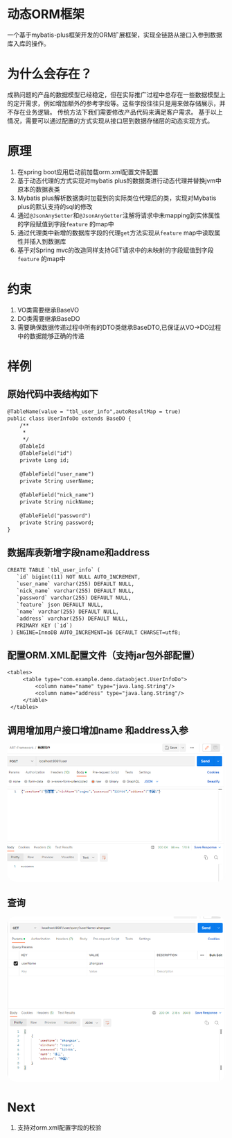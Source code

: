 # 动态ORM框架
一个基于mybatis-plus框架开发的ORM扩展框架，实现全链路从接口入参到数据库入库的操作。

# 为什么会存在？
成熟问题的产品的数据模型已经稳定，但在实际推广过程中总存在一些数据模型上的定开需求，例如增加额外的参考字段等。这些字段往往只是用来做存储展示，并不存在业务逻辑。
传统方法下我们需要修改产品代码来满足客户需求。
基于以上情况，需要可以通过配置的方式实现从接口层到数据存储层的动态实现方式。

# 原理
1. 在spring boot应用启动前加载orm.xml配置文件配置
2. 基于动态代理的方式实现对mybatis plus的数据类进行动态代理并替换jvm中原本的数据表类
3. Mybatis plus解析数据类时加载到的实际类位代理后的类，实现对Mybatis plus的默认支持的sql的修改
4. 通过`@JsonAnySetter`和`@JsonAnyGetter`注解将请求中未mapping到实体属性的字段赋值到字段`feature` 的map中
5. 通过代理类中新增的数据库字段的代理`get`方法实现从`feature` map中读取属性并插入到数据库
6. 基于对Spring mvc的改造同样支持GET请求中的未映射的字段赋值到字段`feature` 的map中

# 约束
1. VO类需要继承BaseVO
2. DO类需要继承BaseDO
3. 需要确保数据传递过程中所有的DTO类继承BaseDTO,已保证从VO->DO过程中的数据能够正确的传递

# 样例
## 原始代码中表结构如下
```
@TableName(value = "tbl_user_info",autoResultMap = true)
public class UserInfoDo extends BaseDO {
    /**
     *
     */
    @TableId
    @TableField("id")
    private Long id;

    @TableField("user_name")
    private String userName;

    @TableField("nick_name")
    private String nickName;

    @TableField("password")
    private String password;
}
```
## 数据库表新增字段name和address
```
CREATE TABLE `tbl_user_info` (
   `id` bigint(11) NOT NULL AUTO_INCREMENT,
   `user_name` varchar(255) DEFAULT NULL,
   `nick_name` varchar(255) DEFAULT NULL,
   `password` varchar(255) DEFAULT NULL,
   `feature` json DEFAULT NULL,
   `name` varchar(255) DEFAULT NULL,
   `address` varchar(255) DEFAULT NULL,
   PRIMARY KEY (`id`)
 ) ENGINE=InnoDB AUTO_INCREMENT=16 DEFAULT CHARSET=utf8;
```


## 配置ORM.XML配置文件（支持jar包外部配置）
```
<tables>
     <table type="com.example.demo.dataobject.UserInfoDo">
         <column name="name" type="java.lang.String"/>
         <column name="address" type="java.lang.String"/>
     </table>
 </tables>
```

## 调用增加用户接口增加name 和address入参
<center>
    <img style="border-radius: 20px;"
         src="./png/新增.png" 
         alt="新增"
         width="861" >
</center>

## 查询
<center>
    <img style="border-radius: 20px;"
         src="./png/查询.png" 
         alt="查询"
         width="872" >
</center>

# Next
1. 支持对orm.xml配置字段的校验
